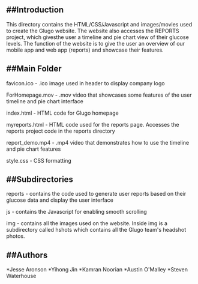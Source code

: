 ##Introduction
------------------------------------
This directory contains the HTML/CSS/Javascript and images/movies used to create the Glugo website.
The website also accesses the REPORTS project, which givesthe user a timeline and pie chart view of their glucose levels. The function of the website is to give the user an overview of our mobile app and web app (reports) and showcase their features. 


##Main Folder
------------------------------------
favicon.ico - .ico image used in header to display company logo

ForHomepage.mov - .mov video that showcases some features of the user timeline and pie chart interface

index.html - HTML code for Glugo homepage

myreports.html - HTML code used for the reports page. Accesses the reports project code in the reports directory

report_demo.mp4 - .mp4 video that demonstrates how to use the timeline and pie chart features

style.css - CSS formatting


##Subdirectories
------------------------------------
reports - contains the code used to generate user reports based on their glucose data and display the user interface

js - contains the Javascript for enabling smooth scrolling

img - contains all the images used on the website. Inside img is a subdirectory called hshots which contains all the Glugo team's headshot photos.


##Authors
------------------------------------
*Jesse Aronson
*Yihong Jin
*Kamran Noorian
*Austin O'Malley
*Steven Waterhouse
